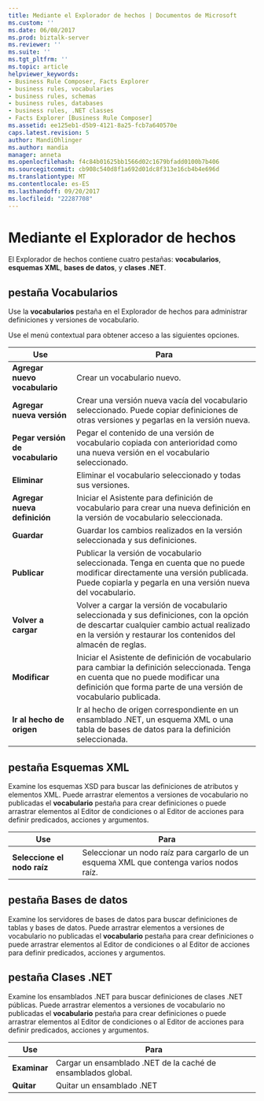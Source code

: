 ```yaml
---
title: Mediante el Explorador de hechos | Documentos de Microsoft
ms.custom: ''
ms.date: 06/08/2017
ms.prod: biztalk-server
ms.reviewer: ''
ms.suite: ''
ms.tgt_pltfrm: ''
ms.topic: article
helpviewer_keywords:
- Business Rule Composer, Facts Explorer
- business rules, vocabularies
- business rules, schemas
- business rules, databases
- business rules, .NET classes
- Facts Explorer [Business Rule Composer]
ms.assetid: ee125eb1-d5b9-4121-8a25-fcb7a640570e
caps.latest.revision: 5
author: MandiOhlinger
ms.author: mandia
manager: anneta
ms.openlocfilehash: f4c84b01625bb1566d02c1679bfadd0100b7b406
ms.sourcegitcommit: cb908c540d8f1a692d01dc8f313e16cb4b4e696d
ms.translationtype: MT
ms.contentlocale: es-ES
ms.lasthandoff: 09/20/2017
ms.locfileid: "22287708"
---
```

# <a name="using-facts-explorer"></a>Mediante el Explorador de hechos
El Explorador de hechos contiene cuatro pestañas: **vocabularios**, **esquemas XML**, **bases de datos**, y **clases .NET**.  
  
## <a name="vocabularies-tab"></a>pestaña Vocabularios  
 Use la **vocabularios** pestaña en el Explorador de hechos para administrar definiciones y versiones de vocabulario.  
  
 Use el menú contextual para obtener acceso a las siguientes opciones.  
  
|Use|Para|  
|--------------|----------------|  
|**Agregar nuevo vocabulario**|Crear un vocabulario nuevo.|  
|**Agregar nueva versión**|Crear una versión nueva vacía del vocabulario seleccionado. Puede copiar definiciones de otras versiones y pegarlas en la versión nueva.|  
|**Pegar versión de vocabulario**|Pegar el contenido de una versión de vocabulario copiada con anterioridad como una nueva versión en el vocabulario seleccionado.|  
|**Eliminar**|Eliminar el vocabulario seleccionado y todas sus versiones.|  
|**Agregar nueva definición**|Iniciar el Asistente para definición de vocabulario para crear una nueva definición en la versión de vocabulario seleccionada.|  
|**Guardar**|Guardar los cambios realizados en la versión seleccionada y sus definiciones.|  
|**Publicar**|Publicar la versión de vocabulario seleccionada. Tenga en cuenta que no puede modificar directamente una versión publicada. Puede copiarla y pegarla en una versión nueva del vocabulario.|  
|**Volver a cargar**|Volver a cargar la versión de vocabulario seleccionada y sus definiciones, con la opción de descartar cualquier cambio actual realizado en la versión y restaurar los contenidos del almacén de reglas.|  
|**Modificar**|Iniciar el Asistente de definición de vocabulario para cambiar la definición seleccionada. Tenga en cuenta que no puede modificar una definición que forma parte de una versión de vocabulario publicada.|  
|**Ir al hecho de origen**|Ir al hecho de origen correspondiente en un ensamblado .NET, un esquema XML o una tabla de bases de datos para la definición seleccionada.|  
  
## <a name="xml-schemas-tab"></a>pestaña Esquemas XML  
 Examine los esquemas XSD para buscar las definiciones de atributos y elementos XML. Puede arrastrar elementos a versiones de vocabulario no publicadas el **vocabulario** pestaña para crear definiciones o puede arrastrar elementos al Editor de condiciones o al Editor de acciones para definir predicados, acciones y argumentos.  
  
|Use|Para|  
|--------------|----------------|  
|**Seleccione el nodo raíz**|Seleccionar un nodo raíz para cargarlo de un esquema XML que contenga varios nodos raíz.|  
  
## <a name="databases-tab"></a>pestaña Bases de datos  
 Examine los servidores de bases de datos para buscar definiciones de tablas y bases de datos. Puede arrastrar elementos a versiones de vocabulario no publicadas el **vocabulario** pestaña para crear definiciones o puede arrastrar elementos al Editor de condiciones o al Editor de acciones para definir predicados, acciones y argumentos.  
  
## <a name="net-classes-tab"></a>pestaña Clases .NET  
 Examine los ensamblados .NET para buscar definiciones de clases .NET públicas. Puede arrastrar elementos a versiones de vocabulario no publicadas el **vocabulario** pestaña para crear definiciones o puede arrastrar elementos al Editor de condiciones o al Editor de acciones para definir predicados, acciones y argumentos.  
  
|Use|Para|  
|--------------|----------------|  
|**Examinar**|Cargar un ensamblado .NET de la caché de ensamblados global.|  
|**Quitar**|Quitar un ensamblado .NET|